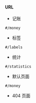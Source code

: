 #### URL
* 记账
```
#/money
```
* 标签
```
#/labels
```
* 统计
```
#/statistics
```
* 默认页面
```
#/money
```
* 404 页面
